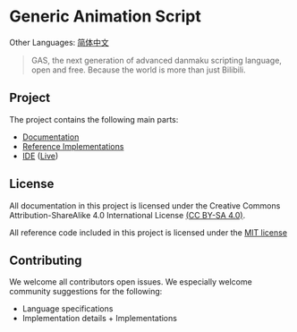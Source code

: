 # Generic Animation Script
Other Languages: [简体中文](README.zh_CN.md)
> GAS, the next generation of advanced danmaku scripting language, open and 
free. Because the world is more than just Bilibili.

## Project
The project contains the following main parts:
- [Documentation](docs/)
- [Reference Implementations](src/)
- [IDE](ide/) ([Live](https://opendanmakucommunity.github.io/gas/ide/))

## License
All documentation in this project is licensed under the 
Creative Commons Attribution-ShareAlike 4.0 International License 
[(CC BY-SA 4.0)](https://creativecommons.org/licenses/by-sa/4.0/).

All reference code included in this project is licensed under the 
[MIT license](https://opensource.org/licenses/MIT)

## Contributing
We welcome all contributors open issues. We especially welcome community 
suggestions for the following:

- Language specifications
- Implementation details + Implementations
